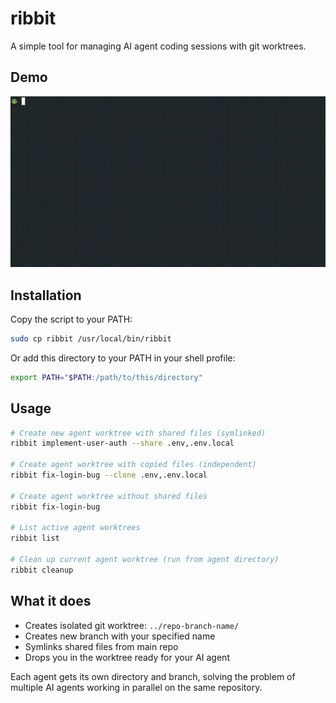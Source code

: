 # ribbit

A simple tool for managing AI agent coding sessions with git worktrees.

## Demo

![ribbit demo](ribbit-demo.gif)

## Installation

Copy the script to your PATH:

```bash
sudo cp ribbit /usr/local/bin/ribbit
```

Or add this directory to your PATH in your shell profile:

```bash
export PATH="$PATH:/path/to/this/directory"
```

## Usage

```bash
# Create new agent worktree with shared files (symlinked)
ribbit implement-user-auth --share .env,.env.local

# Create agent worktree with copied files (independent)
ribbit fix-login-bug --clone .env,.env.local

# Create agent worktree without shared files
ribbit fix-login-bug

# List active agent worktrees
ribbit list

# Clean up current agent worktree (run from agent directory)
ribbit cleanup
```

## What it does

- Creates isolated git worktree: `../repo-branch-name/`
- Creates new branch with your specified name
- Symlinks shared files from main repo
- Drops you in the worktree ready for your AI agent

Each agent gets its own directory and branch, solving the problem of multiple AI agents working in parallel on the same repository.